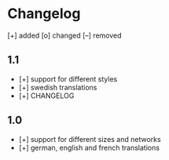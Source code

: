 # Changelog

[+] added
[o] changed
[–] removed

## 1.1
+ [+] support for different styles
+ [+] swedish translations
+ [+] CHANGELOG

## 1.0
+ [+] support for different sizes and networks
+ [+] german, english and french translations